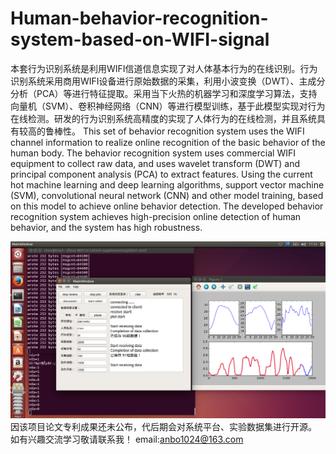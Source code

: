 # Human-behavior-recognition-system-based-on-WIFI-signal
本套行为识别系统是利用WIFI信道信息实现了对人体基本行为的在线识别。行为识别系统采用商用WIFI设备进行原始数据的采集，利用小波变换（DWT）、主成分分析（PCA）等进行特征提取。采用当下火热的机器学习和深度学习算法，支持向量机（SVM）、卷积神经网络（CNN）等进行模型训练，基于此模型实现对行为在线检测。研发的行为识别系统高精度的实现了人体行为的在线检测，并且系统具有较高的鲁棒性。
This set of behavior recognition system uses the WIFI channel information to realize online recognition of the basic behavior of the human body. The behavior recognition system uses commercial WIFI equipment to collect raw data, and uses wavelet transform (DWT) and principal component analysis (PCA) to extract features. Using the current hot machine learning and deep learning algorithms, support vector machine (SVM), convolutional neural network (CNN) and other model training, based on this model to achieve online behavior detection. The developed behavior recognition system achieves high-precision online detection of human behavior, and the system has high robustness.

![linear svm ](https://github.com/anbo1024/Human-behavior-recognition-system-based-on-WIFI-signal/blob/master/pic/1.png)
因该项目论文专利成果还未公布，代后期会对系统平台、实验数据集进行开源。
如有兴趣交流学习敬请联系我！
email:anbo1024@163.com

